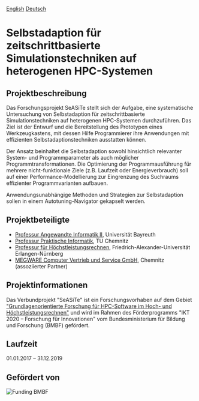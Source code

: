 [English](index_en.md) [Deutsch](index.md)

# Selbstadaption für zeitschrittbasierte Simulationstechniken auf heterogenen HPC-Systemen

## Projektbeschreibung

Das Forschungsprojekt SeASiTe stellt sich der Aufgabe, eine systematische
Untersuchung von Selbstadaption für zeitschrittbasierte Simulationstechniken
auf heterogenen HPC-Systemen durchzuführen. Das Ziel ist der Entwurf und die
Bereitstellung des Prototypen eines Werkzeugkastens, mit dessen Hilfe
Programmierer ihre Anwendungen mit effizienten Selbstadaptionstechniken
ausstatten können.

Der Ansatz beinhaltet die Selbstadaption sowohl hinsichtlich relevanter
System- und Programmparameter als auch möglicher Programmtransformationen. Die
Optimierung der Programmausführung für mehrere nicht-funktionale Ziele
(z.B. Laufzeit oder Energieverbrauch) soll auf einer Performance-Modellierung
zur Eingrenzung des Suchraums effizienter Programmvarianten aufbauen.

Anwendungsunabhängige Methoden und Strategien zur Selbstadaption sollen in
einem Autotuning-Navigator gekapselt werden.

## Projektbeteiligte

* [Professur Angewandte Informatik II](http://www.ai2.uni-bayreuth.de), Universität Bayreuth
* [Professur Praktische Informatik](https://www.tu-chemnitz.de/informatik/PI/), TU Chemnitz
* [Professur für Höchstleistungsrechnen](http://www.hpc.informatik.uni-erlangen.de/), Friedrich-Alexander-Universität Erlangen-Nürnberg
* [MEGWARE Computer Vertrieb und Service GmbH](http://www.megware.com), Chemnitz (assoziierter Partner)

## Projektinformationen

Das Verbundprojekt "SeASiTe" ist ein Forschungsvorhaben auf dem Gebiet
["Grundlagenorientierte Forschung für HPC-Software im Hoch- und
Höchstleistungsrechnen"](https://www.bmbf.de/foerderungen/bekanntmachung.php?B=1105)
und wird im Rahmen des Förderprogramms "IKT 2020 – Forschung für Innovationen"
vom Bundesministerium für Bildung und Forschung (BMBF) gefördert.

## Laufzeit

01.01.2017 – 31.12.2019 

## Gefördert von

![Funding BMBF](https://raw.githubusercontent.com/wiki/RRZE-HPC/likwid/images/BMBF.png)

